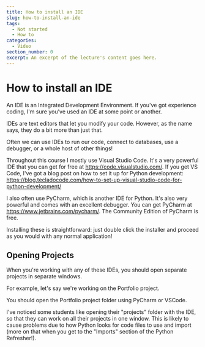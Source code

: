 ```yaml
---
title: How to install an IDE
slug: how-to-install-an-ide
tags:
  - Not started
  - How to
categories:
  - Video
section_number: 0
excerpt: An excerpt of the lecture's content goes here.
---
```


# How to install an IDE

An IDE is an Integrated Development Environment. If you've got experience coding, I'm sure you've used an IDE at some point or another.

IDEs are text editors that let you modify your code. However, as the name says, they do a bit more than just that.

Often we can use IDEs to run our code, connect to databases, use a debugger, or a whole host of other things!

Throughout this course I mostly use Visual Studio Code. It's a very powerful IDE that you can get for free at https://code.visualstudio.com/. If you get VS Code, I've got a blog post on how to set it up for Python development: https://blog.tecladocode.com/how-to-set-up-visual-studio-code-for-python-development/

I also often use PyCharm, which is another IDE for Python. It's also very powerful and comes with an excellent debugger. You can get PyCharm at https://www.jetbrains.com/pycharm/. The Community Edition of PyCharm is free.

Installing these is straightforward: just double click the installer and proceed as you would with any normal application!

## Opening Projects

When you're working with any of these IDEs, you should open separate projects in separate windows.

For example, let's say we're working on the Portfolio project.

You should open the Portfolio project folder using PyCharm or VSCode.

I've noticed some students like opening their "projects" folder with the IDE, so that they can work on all their projects in one window. This is likely to cause problems due to how Python looks for code files to use and import (more on that when you get to the "Imports" section of the Python Refresher!).